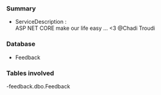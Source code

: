 ﻿

### Summary ###

- ServiceDescription : 
	<br/> ASP NET CORE make our life easy ... <3
	<span>@Chadi Troudi </span>


### Database ###

- Feedback

### Tables involved ###

-feedback.dbo.Feedback